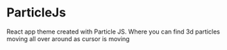 # ParticleJs
React app theme created with Particle JS. Where you can find 3d particles moving all over around as cursor is moving 
